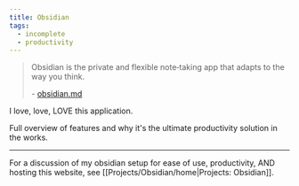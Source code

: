 ```yaml
---
title: Obsidian
tags:
  - incomplete
  - productivity
---
```

> Obsidian is the private and flexible note‑taking app that adapts to the way you think.
>
> \- [obsidian.md](https://obsidian.md/)

I love, love, LOVE this application.

Full overview of features and why it's the ultimate productivity solution in the works. 

---

For a discussion of my obsidian setup for ease of use, productivity, AND hosting this website, see [[Projects/Obsidian/home|Projects: Obsidian]].